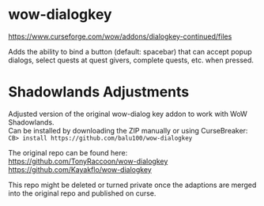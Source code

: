 # wow-dialogkey
https://www.curseforge.com/wow/addons/dialogkey-continued/files

Adds the ability to bind a button (default: spacebar) that can accept popup dialogs, select quests at quest givers, complete quests, etc. when pressed.

# Shadowlands Adjustments
Adjusted version of the original wow-dialog key addon to work with WoW Shadowlands.  
Can be installed by downloading the ZIP manually or using CurseBreaker:  
`CB> install https://github.com/balu100/wow-dialogkey`

The original repo can be found here:
https://github.com/TonyRaccoon/wow-dialogkey
https://github.com/Kayakflo/wow-dialogkey

This repo might be deleted or turned private once the adaptions are merged into the original repo and published on curse.
